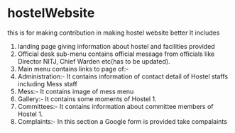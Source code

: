 # hostelWebsite
this is for making contribution in making hostel website better
It includes 
1. landing page giving information about hostel and facilities provided
2. Official desk sub-menu contains official message from officials like Director NITJ, Chief Warden etc(has to be updated).
3. Main menu contains links to page of:-
  1. Administration:- It contains information of contact detail of Hostel staffs including Mess staff
  2. Mess:- It contains image of mess menu
  3. Gallery:- It contains some moments of Hostel 1.
  4. Committees:- It contains information about committee members of Hostel 1.
  5. Complaints:- In this section a Google form is provided take compalaints
